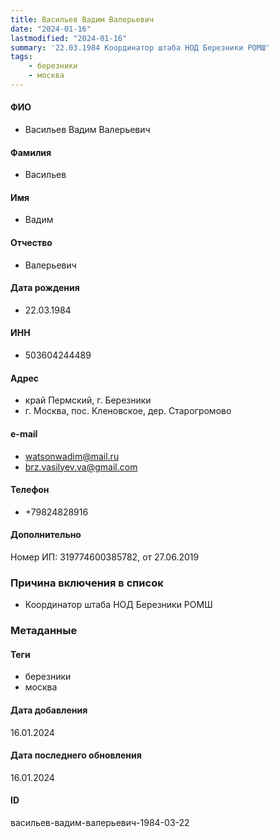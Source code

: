 ```yaml
---
title: Васильев Вадим Валерьевич
date: "2024-01-16"
lastmodified: "2024-01-16"
summary: '22.03.1984 Координатор штаба НОД Березники РОМШ'
tags: 
    - березники
    - москва
---
```

<!--# pp2-->
<!--## Фигурант-->
<!--### Личные данные-->
#### ФИО
- Васильев Вадим Валерьевич
#### Фамилия
- Васильев
#### Имя
- Вадим
#### Отчество
- Валерьевич
#### Дата рождения
- 22.03.1984
#### ИНН
- 503604244489
#### Адрес
- край Пермский, г. Березники
- г. Москва, пос. Кленовское, дер. Старогромово
#### e-mail
- watsonwadim@mail.ru
- brz.vasilyev.va@gmail.com
#### Телефон
- +79824828916
#### Дополнительно
Номер ИП:
319774600385782, от 27.06.2019
### Причина включения в список
- Координатор штаба НОД Березники РОМШ
### Метаданные
#### Теги
- березники
- москва
#### Дата добавления
16.01.2024
#### Дата последнего обновления
16.01.2024
#### ID
васильев-вадим-валерьевич-1984-03-22
<!--## END;-->
